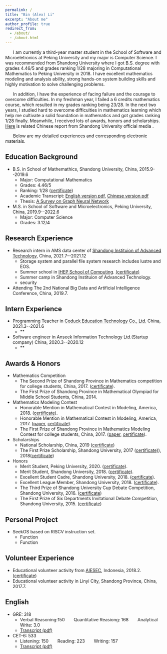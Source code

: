```yaml
---
permalink: /
title: "Bin (Alex) Li"
excerpt: "About me"
author_profile: true
redirect_from: 
  - /about/
  - /about.html
---
```


&emsp;&ensp;  I am currently a third-year master student in the School of Software and Microeletronics at Peking University and my major is Computer Science. 
I was recommended from Shandong University where I got B.S. degree with grades 4.46/5 and grades ranking 1/28 majoring in Computational Mathematics to Peking University in 2018. 
I have excellent mathematics modeling and analysis ability, strong hands-on system building skills and highly motivation to solve challenging problems. 

&emsp;&ensp;  In addition, I have the experience of facing failure and the courage to overcome difficulties. In my freshman year, I failed a 6 credits mathematics course, which resulted in my grades ranking being 23/28. In the next two years, I studied hard to overcome difficulties in mathematics learning which help me cultivate a solid foundation in mathematics and got grades ranking 1/28 finally. Meanwhile, I received lots of awards, honors and scholarships. [Here](https://mp.weixin.qq.com/s/8xiYZdwlquxZYcx8gpXJ6Q) is related Chinese report from Shandong University official media .

&emsp;&ensp;  Below are my detailed experiences and corresponding electronic materials.  

## Education Background
+ B.S. in School of Mathemathics, Shandong University, China, 2015.9--2019.6
  - Major: Computational Mathematics
  - Grades: 4.46/5
  - Ranking: 1/28 ([certificate](https://alexli8.github.io/files/ranking.pdf))
  - Academic Transcript: [English version pdf](https://alexli8.github.io/files/English%20Transcript.pdf), [Chinese version pdf](https://alexli8.github.io/files/Chinese%20Transcript.pdf)
  - Thesis: [A Survey on Graph Neural Network]()
+ M.S. in School of Software and Microelectronics, Peking University,  China, 2019.9--2022.6
  - Major: Computer Science
  - Grades: 3.12/4 


## Research Experience
+ Research intern in AMS data center of [Shandong Instituion of Advanced Technology](http://www.sdiat.cn/), China, 2021.7--2021.12
  + Storage system  and parallel file system research includes lustre and EOS.
  + Summer school in [IHEP School of Computing](http://www.ihep.cas.cn/). [(certificate)]()
  + Summer camp in Shandong Instituion of Advanced Technology.
  + security
+ Attending The 2nd National Big Data and Artificial Intelligence Conference, China, 2019.7.


## Intern Experience 
+ Programming Teacher in [Coduck Education Technology Co., Ltd.](https://www.coduck.cn/) China, 2021.3--2021.6
  + **
+ Software engineer in Anseek Information Technology Ltd.(Startup company)  China, 2020.3--2020.12
  + **


## Awards & Honors
+ Mathematics Competition
  + The Second Prize of Shandong Province in Mathematics competition for college students, China, 2017. ([certificate]()).
  + The First Prize of Shandong Province in Mathematical Olympiad for Middle School Students, China, 2014.
+ Mathematics Modeling Contest
  + Honorable Mention in Mathematical Contest in Modeling, America, 2018. ([certificate]()).
  + Honorable Mention in Mathematical Contest in Modeling, America, 2017. ([paper](), [certificate]()).
  + The First Prize of Shandong Province in Mathematics Modeling Contest for college students, China, 2017. ([paper](), [certificate]()).
+ Scholarships
  + National Scholarship, China, 2019 ([certificate]())
  + The First Prize Scholarship, Shandong University, 2017 ([certificate)]()), 2018([certificate]())
+ Honors
  + Merit Student, Peking University, 2020. ([certificate]()).
  + Merit Student, Shandong University, 2018. ([certificate]()).
  + Excellent Student Cadre, Shandong University, 2018. ([certificate]()).
  + Excellent League Member, Shandong University, 2018. ([certificate]()).
  + The Third Prize of Shandong University Cup Debate Competition, Shandong University, 2016. ([certificate]())
  + The First Prize of Six Departments Invitational Debate Competition, Shandong University, 2015. ([certificate]())


## Personal Project
+ SeekOS based on RISCV instruction set.
  + Function
  + Function


## Volunteer Experience
+ Educational volunteer activity from [AIESEC](https://aiesec.org/), Indonesia, 2018.2. ([certificate]())
+ Educational volunteer activity in Linyi City, Shandong Province, China, 2017.7.


## English 
+ GRE: 318
  - Verbal Reasoning:150 &emsp;&ensp; Quantitative Reasiong: 168 &emsp;&ensp; Analytical Write: 3.0 
  - [Transcript (pdf)](https://alexli8.github.io/files/GRE.pdf)
+ CET-6: 533
  - Listening: 150 &emsp;&ensp; Reading: 223  &emsp;&ensp; Writing: 157
  - [Transcript (pdf)](https://alexli8.github.io/files/CET6.pdf)

